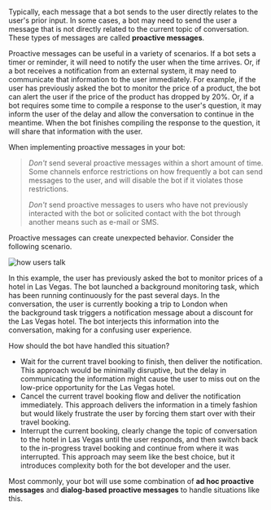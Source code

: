 Typically, each message that a bot sends to the user directly relates to the user's prior input. 
In some cases, a bot may need to send the user a message that is not directly related to the current topic of conversation. These types of messages are called **proactive messages**. 

Proactive messages can be useful in a variety of scenarios. 
If a bot sets a timer or reminder, it will need to notify the user when the time arrives. 
Or, if a bot receives a notification from an external system, it may need to communicate that information to the user immediately. 
For example, if the user has previously asked the bot to monitor the price of a product, 
the bot can alert the user if the price of the product has dropped by 20%. 
Or, if a bot requires some time to compile a response to the user's question, it may inform the user of the delay and allow the conversation to continue in the meantime. 
When the bot finishes compiling the response to the question, it will share 
that information with the user. 

When implementing proactive messages in your bot:

> *Don't* send several proactive messages within a short amount of time. Some channels enforce 
> restrictions on how frequently a bot can send messages to the user, and will disable the bot 
> if it violates those restrictions.
>
> *Don't* send proactive messages to users who have not previously interacted with the bot or
> solicited contact with the bot through another means such as e-mail or SMS.

Proactive messages can create unexpected behavior. Consider the following scenario.

![how users talk](~/media/designing-bots/capabilities/proactive1.png)

In this example, the user has previously asked the bot to monitor prices of a hotel in Las Vegas. 
The bot launched a background monitoring task, which has been running continuously for the past several days. 
In the conversation, the user is currently booking a trip to London when  
the background task triggers a notification message about a discount for the Las Vegas hotel.
The bot interjects this information into the conversation, making for a confusing user experience. 

How should the bot have handled this situation? 

- Wait for the current travel booking to finish, then deliver the notification. This approach would be minimally disruptive, but the delay in communicating the information might cause the user to miss out on the low-price opportunity for the Las Vegas hotel. 
- Cancel the current travel booking flow and deliver the notification immediately. This approach delivers the information in a timely fashion but would likely frustrate the user by forcing them start over with their travel booking. 
- Interrupt the current booking, clearly change the topic of conversation to the hotel in Las Vegas until the user responds, and then switch back to the in-progress travel booking and continue from where it was interrupted. This approach may seem like the best choice, but it introduces complexity both for the bot developer and the user.

Most commonly, your bot will use some combination of **ad hoc proactive messages** and **dialog-based proactive messages** to handle situations like this. 
